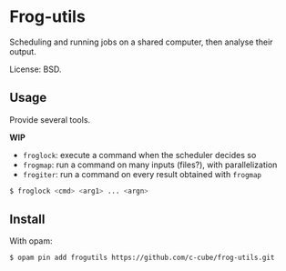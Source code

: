 # Frog-utils

Scheduling and running jobs on a shared computer, then analyse their output.

License: BSD.

## Usage

Provide several tools.

**WIP**

- `froglock`: execute a command when the scheduler decides so
- `frogmap`: run a command on many inputs (files?), with parallelization
- `frogiter`: run a command on every result obtained with `frogmap`


```sh
$ froglock <cmd> <arg1> ... <argn>
```

## Install

With opam:

```sh
$ opam pin add frogutils https://github.com/c-cube/frog-utils.git
```


